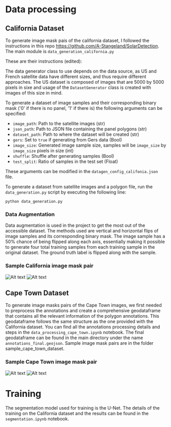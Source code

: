 # Data processing

## California Dataset
To generate image mask pais of the california dataset, I followed the instructions in this repo https://github.com/A-Stangeland/SolarDetection. The main module is `data_generation_california.py`

These are their instructions (edited):

The data generator class to use depends on the data source, as US and French satellite data have different sizes, and thus require different approaches. 
The US dataset is composed of images that are 5000 by 5000 pixels in sixe and usage of the ```DatasetGenerator``` class is created with images of this size in mind.

To generate a dataset of image samples and their corresponding binary mask ('0' if there is no panel, '1' if there is) the following arguments can be specified: 

* ```image_path```: Path to the satellite images (str)
* ```json_path```: Path to JSON file containing the panel polygons (str)
* ```dataset_path```: Path to where the dataset will be created (str)
* ```gers```: Set to `true` if generating from Gers data (Bool)
* ```image_size```: Generated image sample size, samples will be ```image_size``` by ```image_size``` pixels in size (int)
* ```shuffle```: Shuffle after generating samples (Bool)
* ```test_split```: Ratio of samples in the test set (Float)

These arguments can be modified in the `datagen_config_califonia.json` file.

To generate a dataset from satellite images and a polygon file, run the `data_generation.py` script by executing the following line:

```python data_generation.py```


### Data Augmentation
Data augmentation is used in the project to get the most out of the accessible dataset. The methods used are vertical and horizontal flips of image samples and its corresponding binary mask. 
The image sample has a 50% chance of being flipped along each axis, essentially making it possible to generate four total training samples from each training sample in the original dataset. The ground truth label is flipped along with the sample. 

### Sample California image mask pair
![Alt text](data/sample_california_dataset/i_0.png "image")
![Alt text](data/sample_california_dataset/m_0.png "mask")



## Cape Town Dataset
To generate image masks pairs of the Cape Town images, we first needed to preprocess the annotations and create a comprehensive geodataframe that contains all the relevant information of the polygon annotations. This geodataframe follows the same structure as the one provided with the California dataset. You can find all the annotations processing details and steps in the  `data_processing_cape_town.ipynb` notebook. The final geodataframe can be found in the main directory under the name `annotations_final.geojson`. Sample image mask pairs are in the folder sample_cape_town_dataset.

### Sample Cape Town image mask pair 
![Alt text](data/sample_cape_town_dataset/i_W07C_4_8_4.png "image")
![Alt text](data/sample_cape_town_dataset/m_W07C_4_8_4.png "mask")


# Training 
The segmentation model used for training is the U-Net. The details of the training on the California dataset and the results can be found in the `segmentation.ipynb` notebook.

